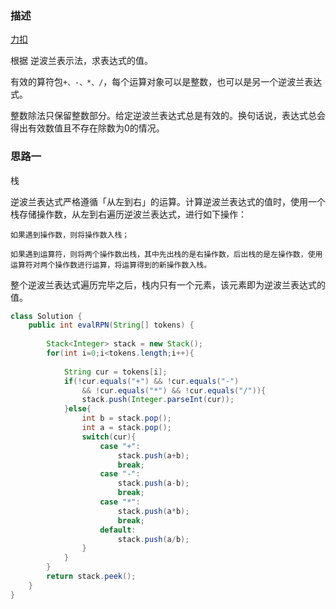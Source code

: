 ### 描述

[力扣](https://leetcode-cn.com/problems/evaluate-reverse-polish-notation/)

根据 逆波兰表示法，求表达式的值。

有效的算符包```+、-、*、/```，每个运算对象可以是整数，也可以是另一个逆波兰表达式。

整数除法只保留整数部分。给定逆波兰表达式总是有效的。换句话说，表达式总会得出有效数值且不存在除数为0的情况。

### 思路一

栈

逆波兰表达式严格遵循「从左到右」的运算。计算逆波兰表达式的值时，使用一个栈存储操作数，从左到右遍历逆波兰表达式，进行如下操作：

    如果遇到操作数，则将操作数入栈；

    如果遇到运算符，则将两个操作数出栈，其中先出栈的是右操作数，后出栈的是左操作数，使用运算符对两个操作数进行运算，将运算得到的新操作数入栈。

整个逆波兰表达式遍历完毕之后，栈内只有一个元素，该元素即为逆波兰表达式的值。

```java
class Solution {
    public int evalRPN(String[] tokens) {
        
        Stack<Integer> stack = new Stack();
        for(int i=0;i<tokens.length;i++){
            
            String cur = tokens[i];
            if(!cur.equals("+") && !cur.equals("-") 
                && !cur.equals("*") && !cur.equals("/")){
                stack.push(Integer.parseInt(cur));
            }else{
                int b = stack.pop();
                int a = stack.pop();
                switch(cur){
                    case "+":
                        stack.push(a+b);
                        break;
                    case "-":
                        stack.push(a-b);
                        break;
                    case "*":
                        stack.push(a*b);
                        break;
                    default:
                        stack.push(a/b);
                }
            }
        }
        return stack.peek();
    }
}
```
